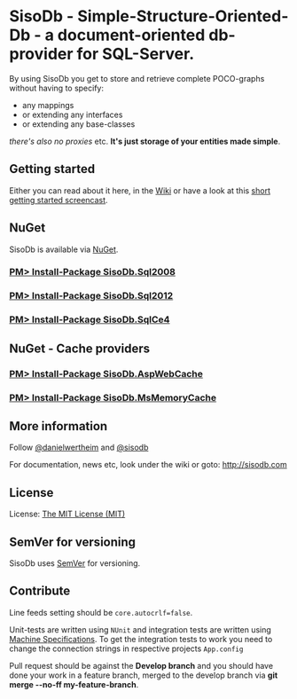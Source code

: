 # SisoDb - Simple-Structure-Oriented-Db - a document-oriented db-provider for SQL-Server.

By using SisoDb you get to store and retrieve complete POCO-graphs without having to specify:

* any mappings
* or extending any interfaces 
* or extending any base-classes

_there's also no proxies_ etc. **It's just storage of your entities made simple**.

## Getting started
Either you can read about it here, in the [Wiki](https://github.com/danielwertheim/SisoDb-Provider/wiki/getting-started) or have a look at this [short getting started screencast](http://vimeo.com/41374802).

## NuGet
SisoDb is available via [NuGet](http://nuget.org/packages?q=sisodb).

### [PM> Install-Package SisoDb.Sql2008](http://nuget.org/packages/SisoDb.Sql2008)

### [PM> Install-Package SisoDb.Sql2012](http://nuget.org/packages/SisoDb.Sql2012)

### [PM> Install-Package SisoDb.SqlCe4](http://nuget.org/packages/SisoDb.SqlCe4)

## NuGet - Cache providers

### [PM> Install-Package SisoDb.AspWebCache](http://nuget.org/packages/SisoDb.AspWebCache)

### [PM> Install-Package SisoDb.MsMemoryCache](http://nuget.org/packages/SisoDb.MsMemoryCache)

## More information
Follow [@danielwertheim](http://twitter.com/danielwertheim) and [@sisodb](http://twitter.com/sisodb)

For documentation, news etc, look under the wiki or goto: http://sisodb.com

## License
License: [The MIT License (MIT)](http://www.opensource.org/licenses/mit-license.php)

## SemVer for versioning
SisoDb uses [SemVer](http://semver.org) for versioning.

## Contribute
Line feeds setting should be `core.autocrlf=false`.

Unit-tests are written using `NUnit` and integration tests are written using [Machine Specifications](https://github.com/machine/machine.specifications). To get the integration tests to work you need to change the connection strings in respective projects `App.config`

Pull request should be against the **Develop branch** and you should have done your work in a feature branch, merged to the develop branch via __git merge --no-ff my-feature-branch__.